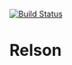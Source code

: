 [![Build Status](https://travis-ci.org/liqweed/relson.svg?branch=master)](https://travis-ci.org/liqweed/relson)

Relson
======
